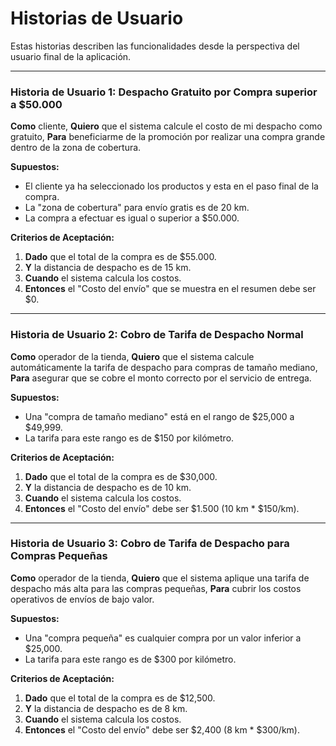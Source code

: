 # Historias de Usuario

Estas historias describen las funcionalidades desde la perspectiva del usuario final de la aplicación.

---

### **Historia de Usuario 1: Despacho Gratuito por Compra superior a $50.000**

**Como** cliente,
**Quiero** que el sistema calcule el costo de mi despacho como gratuito,
**Para** beneficiarme de la promoción por realizar una compra grande dentro de la zona de cobertura.

**Supuestos:**
* El cliente ya ha seleccionado los productos y esta en el paso final de la compra.
* La "zona de cobertura" para envío gratis es de 20 km.
* La compra a efectuar es igual o superior a $50.000.

**Criterios de Aceptación:**
1.  **Dado** que el total de la compra es de $55.000.
2.  **Y** la distancia de despacho es de 15 km.
3.  **Cuando** el sistema calcula los costos.
4.  **Entonces** el "Costo del envío" que se muestra en el resumen debe ser $0.

---

### **Historia de Usuario 2: Cobro de Tarifa de Despacho Normal**

**Como** operador de la tienda,
**Quiero** que el sistema calcule automáticamente la tarifa de despacho para compras de tamaño mediano,
**Para** asegurar que se cobre el monto correcto por el servicio de entrega.

**Supuestos:**
* Una "compra de tamaño mediano" está en el rango de $25,000 a $49,999.
* La tarifa para este rango es de $150 por kilómetro.

**Criterios de Aceptación:**
1.  **Dado** que el total de la compra es de $30,000.
2.  **Y** la distancia de despacho es de 10 km.
3.  **Cuando** el sistema calcula los costos.
4.  **Entonces** el "Costo del envío" debe ser $1.500 (10 km * $150/km).

---

### **Historia de Usuario 3: Cobro de Tarifa de Despacho para Compras Pequeñas**

**Como** operador de la tienda,
**Quiero** que el sistema aplique una tarifa de despacho más alta para las compras pequeñas,
**Para** cubrir los costos operativos de envíos de bajo valor.

**Supuestos:**
* Una "compra pequeña" es cualquier compra por un valor inferior a $25,000.
* La tarifa para este rango es de $300 por kilómetro.

**Criterios de Aceptación:**
1.  **Dado** que el total de la compra es de $12,500.
2.  **Y** la distancia de despacho es de 8 km.
3.  **Cuando** el sistema calcula los costos.
4.  **Entonces** el "Costo del envío" debe ser $2,400 (8 km * $300/km).